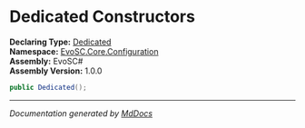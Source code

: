 ﻿<!--  
  <auto-generated>   
    The contents of this file were generated by a tool.  
    Changes to this file may be list if the file is regenerated  
  </auto-generated>   
-->

# Dedicated Constructors

**Declaring Type:** [Dedicated](../index.md)  
**Namespace:** [EvoSC.Core.Configuration](../../index.md)  
**Assembly:** EvoSC\#  
**Assembly Version:** 1.0.0

```csharp
public Dedicated();
```
___

*Documentation generated by [MdDocs](https://github.com/ap0llo/mddocs)*
